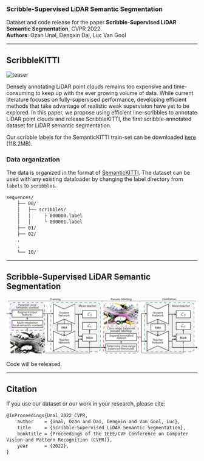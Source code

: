 ### Scribble-Supervised LiDAR Semantic Segmentation
Dataset and code release for the paper **Scribble-Supervised LiDAR Semantic Segmentation**, CVPR 2022. <br>
**Authors**: Ozan Unal, Dengxin Dai, Luc Van Gool

---

## ScribbleKITTI

![teaser](doc/scribblekitti.gif)

Densely annotating LiDAR point clouds remains too expensive and time-consuming to keep up with the ever growing volume of data. While current literature focuses on fully-supervised performance, developing efficient methods that take advantage of realistic weak supervision have yet to be explored. In this paper, we propose using efficient line-scribbles to annotate LiDAR point clouds and release ScribbleKITTI, the first scribble-annotated dataset for LiDAR semantic segmentation.

Our scribble labels for the SemanticKITTI train-set can be downloaded [here](https://data.vision.ee.ethz.ch/ouenal/scribblekitti.zip) (118.2MB).

### Data organization

The data is organized in the format of [SemanticKITTI](http://semantic-kitti.org/). The dataset can be used with any existing dataloader by changing the label directory from `labels` to `scribbles`.

```
sequences/
    ├── 00/
    │   ├── scribbles/
    │   │     ├ 000000.label
    │   │     └ 000001.label
    ├── 01/
    ├── 02/
    .
    .
    └── 10/
```

---

## Scribble-Supervised LiDAR Semantic Segmentation

![pipeline](doc/pipeline.png)

Code will be released.

---

## Citation

If you use our dataset or our work in your research, please cite:

```
@InProceedings{Unal_2022_CVPR,
    author    = {Unal, Ozan and Dai, Dengxin and Van Gool, Luc},
    title     = {Scribble-Supervised LiDAR Semantic Segmentation},
    booktitle = {Proceedings of the IEEE/CVF Conference on Computer Vision and Pattern Recognition (CVPR)},
    year      = {2022},
}
```
